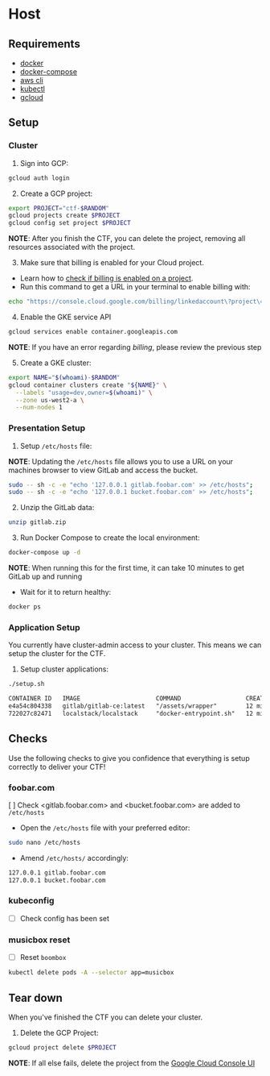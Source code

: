 # Host

## Requirements

- [docker](https://docs.docker.com/get-docker/)
- [docker-compose](https://docs.docker.com/compose/install/)
- [aws cli](https://docs.aws.amazon.com/cli/latest/userguide/getting-started-install.html)
- [kubectl](https://kubernetes.io/docs/tasks/tools/#kubectl)
- [gcloud](https://cloud.google.com/sdk/docs/install)


## Setup

### Cluster

1. Sign into GCP:

```bash
gcloud auth login
```

2. Create a GCP project:

```bash
export PROJECT="ctf-$RANDOM"
gcloud projects create $PROJECT
gcloud config set project $PROJECT
```

__NOTE__: After you finish the CTF, you can delete the project, removing all resources associated with the project.

3. Make sure that billing is enabled for your Cloud project.
  - Learn how to [check if billing is enabled on a project](https://cloud.google.com/billing/docs/how-to/verify-billing-enabled).
  - Run this command to get a URL in your terminal to enable billing with: 

```bash
echo "https://console.cloud.google.com/billing/linkedaccount\?project\=$PROJECT"
```

4. Enable the GKE service API

```bash
gcloud services enable container.googleapis.com
```

__NOTE__: If you have an error regarding _billing_, please review the previous step

5. Create a GKE cluster:

```bash
export NAME="$(whoami)-$RANDOM"
gcloud container clusters create "${NAME}" \
  --labels "usage=dev,owner=$(whoami)" \
  --zone us-west2-a \
  --num-nodes 1
```

### Presentation Setup

1. Setup `/etc/hosts` file:

__NOTE__: Updating the `/etc/hosts` file allows you to use a URL on your machines browser to view GitLab and access the bucket.

```sh
sudo -- sh -c -e "echo '127.0.0.1 gitlab.foobar.com' >> /etc/hosts";
sudo -- sh -c -e "echo '127.0.0.1 bucket.foobar.com' >> /etc/hosts";
```

2. Unzip the GitLab data:

```sh
unzip gitlab.zip
```

3. Run Docker Compose to create the local environment:

```sh
docker-compose up -d
```

__NOTE__: When running this for the first time, it can take 10 minutes to get GitLab up and running
  - Wait for it to return healthy:

```sh
docker ps
```

### Application Setup

You currently have cluster-admin access to your cluster. This means we can setup the cluster for the CTF.

1. Setup cluster applications:

```sh
./setup.sh
```

```txt
CONTAINER ID   IMAGE                     COMMAND                  CREATED          STATUS                    PORTS                                                                    NAMES
e4a54c804338   gitlab/gitlab-ce:latest   "/assets/wrapper"        12 minutes ago   Up 12 minutes (healthy)   0.0.0.0:80->80/tcp, 22/tcp, 0.0.0.0:443->443/tcp                         foobar-git
722027c82471   localstack/localstack     "docker-entrypoint.sh"   12 minutes ago   Up 12 minutes (healthy)   127.0.0.1:4510-4559->4510-4559/tcp, 127.0.0.1:4566->4566/tcp, 5678/tcp   foobar-saas
```

## Checks

Use the following checks to give you confidence that everything is setup correctly to deliver your CTF!

### foobar.com

[ ] Check <gitlab.foobar.com> and <bucket.foobar.com> are added to `/etc/hosts`

- Open the `/etc/hosts` file with your preferred editor:

```sh
sudo nano /etc/hosts
```

- Amend `/etc/hosts/` accordingly:

```txt
127.0.0.1 gitlab.foobar.com
127.0.0.1 bucket.foobar.com
```

### kubeconfig

- [ ] Check config has been set

### musicbox reset

- [ ] Reset `boombox`

```sh
kubectl delete pods -A --selector app=musicbox
```

## Tear down

When you've finished the CTF you can delete your cluster.

1. Delete the GCP Project:

```bash
gcloud project delete $PROJECT
```

__NOTE__: If all else fails, delete the project from the [Google Cloud Console UI](https://console.cloud.google.com/cloud-resource-manager)

